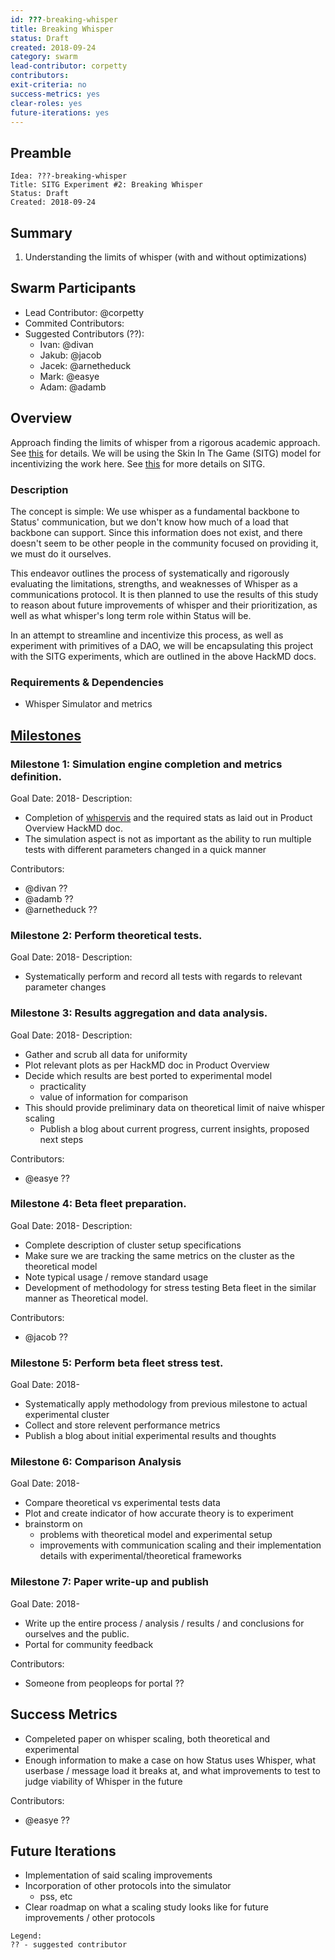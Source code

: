 ```yaml
---
id: ???-breaking-whisper
title: Breaking Whisper
status: Draft
created: 2018-09-24
category: swarm
lead-contributor: corpetty
contributors:
exit-criteria: no
success-metrics: yes
clear-roles: yes
future-iterations: yes
---
```


## Preamble
    Idea: ???-breaking-whisper
    Title: SITG Experiment #2: Breaking Whisper
    Status: Draft
    Created: 2018-09-24

## Summary
1) Understanding the limits of whisper (with and without optimizations)

## Swarm Participants
- Lead Contributor: @corpetty 
- Commited Contributors: 
- Suggested Contributors (??): 
  * Ivan: @divan
  * Jakub: @jacob
  * Jacek: @arnetheduck
  * Mark: @easye
  * Adam: @adamb

## Overview
Approach finding the limits of whisper from a rigorous academic approach.  See [this](https://hackmd.io/B-W4T1SzSgCAbYS2CfoIPg) for details.  We will be using the Skin In The Game (SITG) model for incentivizing the work here.  See [this](https://hackmd.io/eqS67u1QSfmZQ3IsgywFkQ) for more details on SITG.

### Description
The concept is simple: We use whisper as a fundamental backbone to Status' communication, but we don't know how much of a load that backbone can support.  Since this information does not exist, and there doesn't seem to be other people in the community focused on providing it, we must do it ourselves.

This endeavor outlines the process of systematically and rigorously evaluating the limitations, strengths, and weaknesses of Whisper as a communications protocol.  It is then planned to use the results of this study to reason about future improvements of whisper and their prioritization, as well as what whisper's long term role within Status will be. 

In an attempt to streamline and incentivize this process, as well as experiment with primitives of a DAO, we will be encapsulating this project with the SITG experiments, which are outlined in the above HackMD docs. 

### Requirements & Dependencies
- Whisper Simulator and metrics

## [Milestones](#milestones)
### Milestone 1: Simulation engine completion and metrics definition.
Goal Date: 2018-
Description: 
* Completion of [whispervis](https://github.com/status-im/whispervis) and the required stats as laid out in Product Overview HackMD doc.
* The simulation aspect is not as important as the ability to run multiple tests with different parameters changed in a quick manner

Contributors: 
* @divan ??
* @adamb ??
* @arnetheduck ??

### Milestone 2: Perform theoretical tests.
Goal Date: 2018-
Description:
* Systematically perform and record all tests with regards to relevant parameter changes

### Milestone 3: Results aggregation and data analysis.
Goal Date: 2018-
Description:
* Gather and scrub all data for uniformity
* Plot relevant plots as per HackMD doc in Product Overview
* Decide which results are best ported to experimental model
  * practicality
  * value of information for comparison
* This should provide preliminary data on theoretical limit of naive whisper scaling
  * Publish a blog about current progress, current insights, proposed next steps

Contributors: 
* @easye ??

### Milestone 4: Beta fleet preparation.
Goal Date: 2018-
Description:
* Complete description of cluster setup specifications
* Make sure we are tracking the same metrics on the cluster as the theoretical model
* Note typical usage / remove standard usage
* Development of methodology for stress testing Beta fleet in the similar manner as Theoretical model. 

Contributors: 
* @jacob ??

### Milestone 5: Perform beta fleet stress test.
Goal Date: 2018-
* Systematically apply methodology from previous milestone to actual experimental cluster
* Collect and store relevent performance metrics
* Publish a blog about initial experimental results and thoughts

### Milestone 6: Comparison Analysis
Goal Date: 2018-
* Compare theoretical vs experimental tests data
* Plot and create indicator of how accurate theory is to experiment
* brainstorm on
  * problems with theoretical model and experimental setup
  * improvements with communication scaling and their implementation details with experimental/theoretical frameworks

### Milestone 7: Paper write-up and publish
Goal Date: 2018-
* Write up the entire process / analysis / results / and conclusions for ourselves and the public. 
* Portal for community feedback

Contributors: 
* Someone from peopleops for portal ??

## Success Metrics
* Compeleted paper on whisper scaling, both theoretical and experimental
* Enough information to make a case on how Status uses Whisper, what userbase / message load it breaks at, and what improvements to test to judge viability of Whisper in the future

Contributors: 
* @easye ??

## Future Iterations
* Implementation of said scaling improvements
* Incorporation of other protocols into the simulator 
  * pss, etc
* Clear roadmap on what a scaling study looks like for future improvements / other protocols


```
Legend:
?? - suggested contributor
```